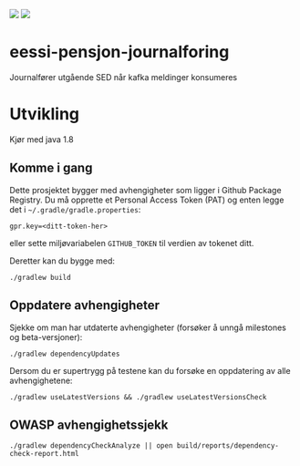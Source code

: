 ![](https://github.com/navikt/eessi-pensjon-journalforing/workflows/Bygg%20og%20deploy%20Q2/badge.svg)
![](https://github.com/navikt/eessi-pensjon-journalforing/workflows/Manuell%20deploy/badge.svg)

# eessi-pensjon-journalforing
Journalfører utgående SED når kafka meldinger konsumeres

# Utvikling

Kjør med java 1.8

## Komme i gang

Dette prosjektet bygger med avhengigheter som ligger i Github Package Registry.
Du må opprette et Personal Access Token (PAT) og enten legge det i
`~/.gradle/gradle.properties`:
```properties
gpr.key=<ditt-token-her>
```
eller sette miljøvariabelen `GITHUB_TOKEN` til verdien av tokenet ditt.

Deretter kan du bygge med:
```
./gradlew build
```

## Oppdatere avhengigheter

Sjekke om man har utdaterte avhengigheter (forsøker å unngå milestones og beta-versjoner):

```
./gradlew dependencyUpdates
```

Dersom du er supertrygg på testene kan du forsøke en oppdatering av alle avhengighetene:

```
./gradlew useLatestVersions && ./gradlew useLatestVersionsCheck
```

## OWASP avhengighetssjekk

```
./gradlew dependencyCheckAnalyze || open build/reports/dependency-check-report.html
```
